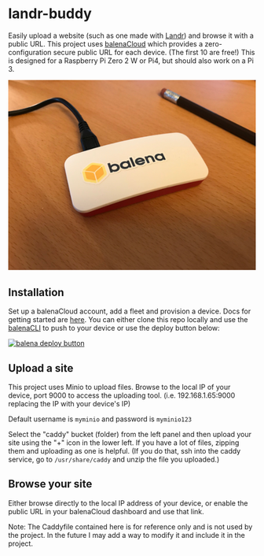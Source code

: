 # landr-buddy
Easily upload a website (such as one made with [Landr](https://getlandr.io/)) and browse it with a public URL. This project uses [balenaCloud](https://dashboard.balena-cloud.com/) which provides a zero-configuration secure public URL for each device. (The first 10 are free!) This is designed for a Raspberry Pi Zero 2 W or Pi4, but should also work on a Pi 3.

![buddy](https://raw.githubusercontent.com/alanb128/landr-buddy/main/photo.png)

## Installation
Set up a balenaCloud account, add a fleet and provision a device. Docs for getting started are [here](https://www.balena.io/docs/learn/welcome/introduction/). You can either clone this repo locally and use the [balenaCLI](https://www.balena.io/docs/reference/balena-cli/) to push to your device or use the deploy button below:

[![balena deploy button](https://www.balena.io/deploy.svg)](https://dashboard.balena-cloud.com/deploy?repoUrl=https://github.com/alanb128/landr-buddy/)

## Upload a site 
This project uses Minio to upload files. Browse to the local IP of your device, port 9000 to access the uploading tool. (i.e. 192.168.1.65:9000 replacing the IP with your device's IP)

Default username is `myminio` and password is `myminio123`

Select the "caddy" bucket (folder) from the left panel and then upload your site using the "+" icon in the lower left. If you have a lot of files, zipping them and uploading as one is helpful. (If you do that, ssh into the caddy service, go to `/usr/share/caddy` and unzip the file you uploaded.)

## Browse your site
Either browse directly to the local IP address of your device, or enable the public URL in your balenaCloud dashboard and use that link.

Note: The Caddyfile contained here is for reference only and is not used by the project. In the future I may add a way to modify it and include it in the project.
